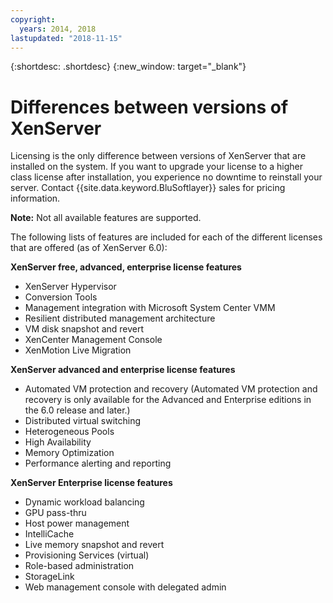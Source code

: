 ```yaml
---
copyright:
  years: 2014, 2018
lastupdated: "2018-11-15"
---
```

{:shortdesc: .shortdesc}
{:new_window: target="_blank"}

# Differences between versions of XenServer

Licensing is the only difference between versions of XenServer that are installed on the system. If you want to upgrade your license to a higher class license after installation, you experience no downtime to reinstall your server. Contact {{site.data.keyword.BluSoftlayer}} sales for pricing information.

**Note:** Not all available features are supported. 

The following lists of features are included for each of the different licenses that are offered (as of XenServer 6.0):

**XenServer free, advanced, enterprise license features**

- XenServer Hypervisor
- Conversion Tools       
- Management integration with Microsoft System Center VMM       
- Resilient distributed management architecture       
- VM disk snapshot and revert       
- XenCenter Management Console       
- XenMotion Live Migration   

**XenServer advanced and enterprise license features**

- Automated VM protection and recovery (Automated VM protection and recovery is only available for the Advanced and Enterprise editions in the 6.0 release and later.)
- Distributed virtual switching
- Heterogeneous Pools
- High Availability
- Memory Optimization
- Performance alerting and reporting  

**XenServer Enterprise license features**

- Dynamic workload balancing       
- GPU pass-thru       
- Host power management       
- IntelliCache         
- Live memory snapshot and revert       
- Provisioning Services (virtual)       
- Role-based administration
- StorageLink
- Web management console with delegated admin


